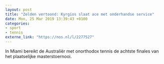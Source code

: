 ```yaml
---
layout: post
title: "Zelden vertoond: Kyrgios slaat ace met onderhandse service"
date: Mon, 25 Mar 2019 13:39:43 +0100
categories: 
- sport 
- tennis 
externe_link: "https://nos.nl/l/2277527"
---
```


In Miami bereikt de Australiër met onorthodox tennis de achtste finales van het plaatselijke masterstoernooi.
